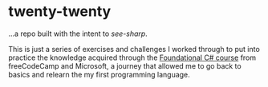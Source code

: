 # twenty-twenty

...a repo built with the intent to *see-sharp*.

This is just a series of exercises and challenges I worked through to put into practice the knowledge acquired through the [Foundational C# course](https://www.freecodecamp.org/learn/foundational-c-sharp-with-microsoft) from freeCodeCamp and Microsoft, a journey that allowed me to go back to basics and relearn the my first programming language.
